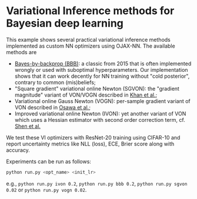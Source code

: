 # Variational Inference methods for Bayesian deep learning

This example shows several practical variational inference methods implemented as custom NN optimizers using OJAX-NN. The available methods are
- [Bayes-by-backprop (BBB)](https://arxiv.org/abs/1505.05424): a classic from 2015 that is often implemented wrongly or used with suboptimal hyperparameters. Our implementation shows that it can work decently for NN training without "cold posterior", contrary to common (mis)beliefs;
- "Square gradient" variational online Newton (SGVON): the "gradient magnitude" variant of VON/VOGN described in [Khan et al.](https://arxiv.org/abs/1806.04854);
- Variational online Gauss Newton (VOGN): per-sample gradient variant of VON described in [Osawa et al.](https://arxiv.org/abs/1906.02506);
- Improved variational online Newton (IVON): yet another variant of VON which uses a Hessian estimator with second order correction term, cf. [Shen et al.](https://arxiv.org/abs/2402.17641)

We test these VI optimizers with ResNet-20 training using CIFAR-10 and report uncertainty metrics like NLL (loss), ECE, Brier score along with accuracy. 

Experiments can be run as follows:
```python
python run.py <opt_name> <init_lr>
```
e.g., `python run.py ivon 0.2`, `python run.py bbb 0.2`, `python run.py sgvon 0.02` or `python run.py vogn 0.02`.